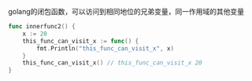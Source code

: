 golang的闭包函数，可以访问到相同地位的兄弟变量，同一作用域的其他变量

```go
func innerfunc2() {
	x := 20
	this_func_can_visit_x := func() {
		fmt.Println("this_func_can_visit_x", x)
	}
	this_func_can_visit_x() // this_func_can_visit_x 20
}
```